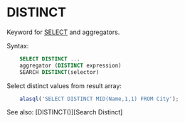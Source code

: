 # DISTINCT

Keyword for [SELECT](Select) and aggregators.

Syntax:
```sql
    SELECT DISTINCT ...
    aggregator (DISTINCT expression)
    SEARCH DISTINCT(selector)
```
Select distinct values from result array:
```js
    alasql('SELECT DISTINCT MID(Name,1,1) FROM City');
```

See also: [DISTINCT()][Search Distinct]